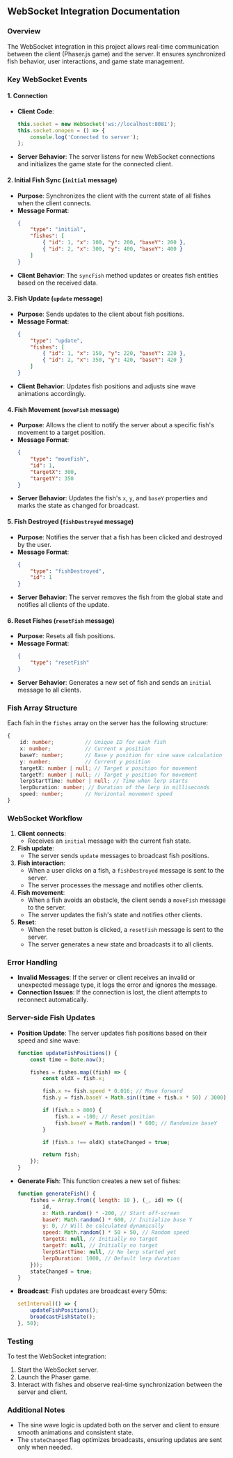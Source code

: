 ## WebSocket Integration Documentation

### Overview
The WebSocket integration in this project allows real-time communication between the client (Phaser.js game) and the server. It ensures synchronized fish behavior, user interactions, and game state management.

### Key WebSocket Events

#### 1. Connection
- **Client Code**:
  ```javascript
  this.socket = new WebSocket('ws://localhost:8081');
  this.socket.onopen = () => {
      console.log('Connected to server');
  };
  ```
- **Server Behavior**:
  The server listens for new WebSocket connections and initializes the game state for the connected client.

#### 2. Initial Fish Sync (`initial` message)
- **Purpose**: Synchronizes the client with the current state of all fishes when the client connects.
- **Message Format**:
  ```json
  {
      "type": "initial",
      "fishes": [
          { "id": 1, "x": 100, "y": 200, "baseY": 200 },
          { "id": 2, "x": 300, "y": 400, "baseY": 400 }
      ]
  }
  ```
- **Client Behavior**: 
  The `syncFish` method updates or creates fish entities based on the received data.

#### 3. Fish Update (`update` message)
- **Purpose**: Sends updates to the client about fish positions.
- **Message Format**:
  ```json
  {
      "type": "update",
      "fishes": [
          { "id": 1, "x": 150, "y": 220, "baseY": 220 },
          { "id": 2, "x": 350, "y": 420, "baseY": 420 }
      ]
  }
- **Client Behavior**: 
  Updates fish positions and adjusts sine wave animations accordingly.

#### 4. Fish Movement (`moveFish` message)
- **Purpose**: Allows the client to notify the server about a specific fish's movement to a target position.
- **Message Format**:
  ```json
  {
      "type": "moveFish",
      "id": 1,
      "targetX": 300,
      "targetY": 350
  }
  ```
- **Server Behavior**:
  Updates the fish's `x`, `y`, and `baseY` properties and marks the state as changed for broadcast.

#### 5. Fish Destroyed (`fishDestroyed` message)
- **Purpose**: Notifies the server that a fish has been clicked and destroyed by the user.
- **Message Format**:
  ```json
  {
      "type": "fishDestroyed",
      "id": 1
  }
  ```
- **Server Behavior**: 
  The server removes the fish from the global state and notifies all clients of the update.

#### 6. Reset Fishes (`resetFish` message)
- **Purpose**: Resets all fish positions.
- **Message Format**:
  ```json
  {
      "type": "resetFish"
  }
  ```
- **Server Behavior**:
  Generates a new set of fish and sends an `initial` message to all clients.

### Fish Array Structure
Each fish in the `fishes` array on the server has the following structure:
```typescript
{
    id: number;          // Unique ID for each fish
    x: number;           // Current x position
    baseY: number;       // Base y position for sine wave calculation
    y: number;           // Current y position
    targetX: number | null; // Target x position for movement
    targetY: number | null; // Target y position for movement
    lerpStartTime: number | null; // Time when lerp starts
    lerpDuration: number; // Duration of the lerp in milliseconds
    speed: number;       // Horizontal movement speed
}
```

### WebSocket Workflow
1. **Client connects**:
   - Receives an `initial` message with the current fish state.
2. **Fish update**:
   - The server sends `update` messages to broadcast fish positions.
3. **Fish interaction**:
   - When a user clicks on a fish, a `fishDestroyed` message is sent to the server.
   - The server processes the message and notifies other clients.
4. **Fish movement**:
   - When a fish avoids an obstacle, the client sends a `moveFish` message to the server.
   - The server updates the fish's state and notifies other clients.
5. **Reset**:
   - When the reset button is clicked, a `resetFish` message is sent to the server.
   - The server generates a new state and broadcasts it to all clients.

### Error Handling
- **Invalid Messages**:
  If the server or client receives an invalid or unexpected message type, it logs the error and ignores the message.
- **Connection Issues**:
  If the connection is lost, the client attempts to reconnect automatically.

### Server-side Fish Updates
- **Position Update**:
  The server updates fish positions based on their speed and sine wave:
  ```javascript
  function updateFishPositions() {
      const time = Date.now();

      fishes = fishes.map((fish) => {
          const oldX = fish.x;

          fish.x += fish.speed * 0.016; // Move forward
          fish.y = fish.baseY + Math.sin((time + fish.x * 50) / 3000) * 10; // Update sine wave

          if (fish.x > 800) {
              fish.x = -100; // Reset position
              fish.baseY = Math.random() * 600; // Randomize baseY
          }

          if (fish.x !== oldX) stateChanged = true;

          return fish;
      });
  }
  ```

- **Generate Fish**:
  This function creates a new set of fishes:
  ```javascript
  function generateFish() {
      fishes = Array.from({ length: 10 }, (_, id) => ({
          id,
          x: Math.random() * -200, // Start off-screen
          baseY: Math.random() * 600, // Initialize base Y
          y: 0, // Will be calculated dynamically
          speed: Math.random() * 50 + 50, // Random speed
          targetX: null, // Initially no target
          targetY: null, // Initially no target
          lerpStartTime: null, // No lerp started yet
          lerpDuration: 1000, // Default lerp duration
      }));
      stateChanged = true;
  }
  ```

- **Broadcast**:
  Fish updates are broadcast every 50ms:
  ```javascript
  setInterval(() => {
      updateFishPositions();
      broadcastFishState();
  }, 50);
  ```

### Testing
To test the WebSocket integration:
1. Start the WebSocket server.
2. Launch the Phaser game.
3. Interact with fishes and observe real-time synchronization between the server and client.

### Additional Notes
- The sine wave logic is updated both on the server and client to ensure smooth animations and consistent state.
- The `stateChanged` flag optimizes broadcasts, ensuring updates are sent only when needed.

